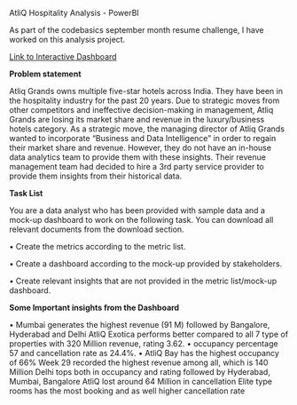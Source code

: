 AtliQ Hospitality Analysis - PowerBI


As part of the codebasics september month resume challenge, I have worked on this analysis project.

[Link to Interactive Dashboard](https://app.powerbi.com/view?r=eyJrIjoiYTY5ODZmNTQtNjY1Yy00NGU0LWE2MjgtZDdhYjBjZTlhYmU5IiwidCI6ImM2ZTU0OWIzLTVmNDUtNDAzMi1hYWU5LWQ0MjQ0ZGM1YjJjNCJ9 )

**Problem statement**

Atliq Grands owns multiple five-star hotels across India. They have been in the hospitality industry for the past 20 years. Due to strategic moves from other competitors and ineffective decision-making in management, Atliq Grands are losing its market share and revenue in the luxury/business hotels category. As a strategic move, the managing director of Atliq Grands wanted to incorporate “Business and Data Intelligence” in order to regain their market share and revenue. However, they do not have an in-house data analytics team to provide them with these insights.
Their revenue management team had decided to hire a 3rd party service provider to provide them insights from their historical data.

**Task List**

You are a data analyst who has been provided with sample data and a mock-up dashboard to work on the following task. You can download all relevant documents from the download section.

•	Create the metrics according to the metric list.

•	Create a dashboard according to the mock-up provided by stakeholders.

•	Create relevant insights that are not provided in the metric list/mock-up dashboard.




**Some Important insights from the Dashboard**


•	 Mumbai generates the highest revenue (91 M) followed by Bangalore, Hyderabad and Delhi AtliQ Exotica performs better compared to all 7 type of properties with 320 Million revenue, rating 3.62.
• occupancy percentage 57 and cancellation rate as 24.4%. 
•	AtliQ Bay has the highest occupancy of 66% Week 29 recorded the highest revenue among all, which is 140 Million Delhi tops both in occupancy and rating followed by Hyderabad, Mumbai, Bangalore AtliQ lost around 64 Million in cancellation Elite type rooms has the most booking and as well higher cancellation rate


